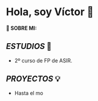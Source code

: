 # Hola, soy Víctor 👋

<!--
**VictorBrin/VictorBrin** is a ✨ _special_ ✨ repository because its `README.md` (this file) appears on your GitHub profile.

Here are some ideas to get you started:
-->

**👤 SOBRE MI:**

## *ESTUDIOS* 📝
-  2º curso de FP de ASIR.

## *PROYECTOS* 💡
- Hasta el mo

<!--
- 🔭 I’m currently working on ...
- 🌱 I’m currently learning ...
- 👯 I’m looking to collaborate on ...
- 🤔 I’m looking for help with ...
- 💬 Ask me about ...
- 📫 How to reach me: ...
- ⚡ Fun fact: ...
-->
